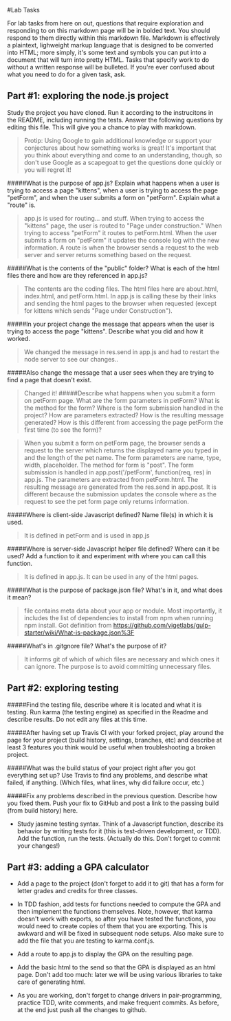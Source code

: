 #Lab Tasks

For lab tasks from here on out, questions that require exploration and responding to on this markdown page will be in bolded text. You should respond to them directly within this markdown file. Markdown is effectively a plaintext, lighweight markup language that is designed to be converted into HTML; more simply, it's some text and symbols you can put into a document that will turn into pretty HTML.
Tasks that specify work to do without a written response will be bulleted.
If you're ever confused about what you need to do for a given task, ask.

## Part #1: exploring the node.js project
Study the project you have cloned. Run it according to the instrucitons in the README, including running the tests. Answer the following questions by editing this file.  This will give you a chance to play with markdown.

> Protip: Using Google to gain additional knowledge or support your conjectures about how something works is great! It's important that you think about everything and come to an understanding, though, so don't use Google as a scapegoat to get the questions done quickly or you will regret it!

#####What is the purpose of app.js? Explain what happens when a user is trying to access a page "kittens", when a user is trying to access the page "petForm", and when the user submits a form on "petForm". Explain what a "route" is.

>  app.js is used for routing... and stuff. When trying to access the "kittens" page, the user is routed to "Page under construction." When trying to access "petForm" it routes to petForm.html. When the user submits a form on "petForm" it updates the console log with the new information. A route is when the browser sends a request to the web server and server returns something based on the request.

#####What is the contents of the "public" folder? What is each of the html files there and how are they referenced in app.js?

> The contents are the coding files. The html files here are about.html, index.html, and petForm.html. In app.js is calling these by their links and sending the html pages to the browser when requested (except for kittens which sends "Page under Construction").

#####In your project change the message that appears when the user is trying to access the page "kittens". Describe what you did and how it worked.

> We changed the message in res.send in app.js and had to restart the node server to see our changes..

#####Also change the message that a user sees when they are trying to find a page that doesn't exist.
> Changed it!
#####Describe what happens when you submit a form on petForm page. What are the form parameters in petForm? What is the method for the form? Where is the form submission handled in the project? How are parameters extracted? How is the resulting message generated? How is this different from accessing the page petForm the first time (to see the form)?

>When you submit a form on petForm page, the browser sends a request to the server which returns the displayed name you typed in and the length of the pet name. The form parameters are name, type, width, placeholder. The method for form is "post". The form submission is handled in app.post('/petForm', function(req, res) in app.js. The parameters are extracted from petForm.html. The resulting message are generated from the res.send in app.post. It is different because the submission updates the console where as the request to see the pet form page only returns information.

#####Where is client-side Javascript defined? Name file(s) in which it is used.
> It is defined in petForm and is used in app.js

#####Where is server-side Javascript helper file defined? Where can it be used? Add a function to it and experiment with where you can call this function.
> It is defined in app.js. It can be used in any of the html pages.

#####What is the purpose of package.json file? What's in it, and what does it mean?

>  file contains meta data about your app or module. Most importantly, it includes the list of dependencies to install from npm when running npm install. Got definition from https://github.com/vigetlabs/gulp-starter/wiki/What-is-package.json%3F

#####What's in .gitgnore file? What's the purpose of it?

> It informs git of which of which files are necessary and which ones it can ignore. The purpose is to avoid committing unnecessary files.

## Part #2: exploring testing

#####Find the testing file, describe where it is located and what it is testing. Run karma (the testing engine) as specified in the Readme and describe results. Do not edit any files at this time.

#####After having set up Travis CI with your forked project, play around the page for your project (build history, settings, branches, etc) and describe at least 3 features you think would be useful when troubleshooting a broken project.

#####What was the build status of your project right after you got everything set up? Use Travis to find any problems, and describe what failed, if anything. (Which files, what lines, why did failure occur, etc.)

#####Fix any problems described in the previous question. Describe how you fixed them. Push your fix to GitHub and post a link to the passing build (from build history) here.

- Study jasmine testing syntax. Think of a Javascript function, describe its behavior by writing tests for it (this is test-driven development, or TDD). Add the function, run the tests. (Actually do this. Don't forget to commit your changes!)

## Part #3: adding a GPA calculator

- Add a page to the project (don't forget to add it to git) that has a form for letter grades and credits for three classes.

- In TDD fashion, add tests for functions needed to compute the GPA and then implement the functions themselves. Note, however, that karma doesn't work with exports, so after you have tested the functions, you would need to create copies of them that you are exporting. This is awkward and will be fixed in subsequent node setups. Also make sure to add the file that you are testing to karma.conf.js.

- Add a route to app.js to display the GPA on the resulting page.

- Add the basic html to the send so that the GPA is displayed as an html page. Don't add too much: later we will be using various libraries to take care of generating html.

- As you are working, don't forget to change drivers in pair-programming, practice TDD, write comments, and make frequent commits. As before, at the end just push all the changes to github.

